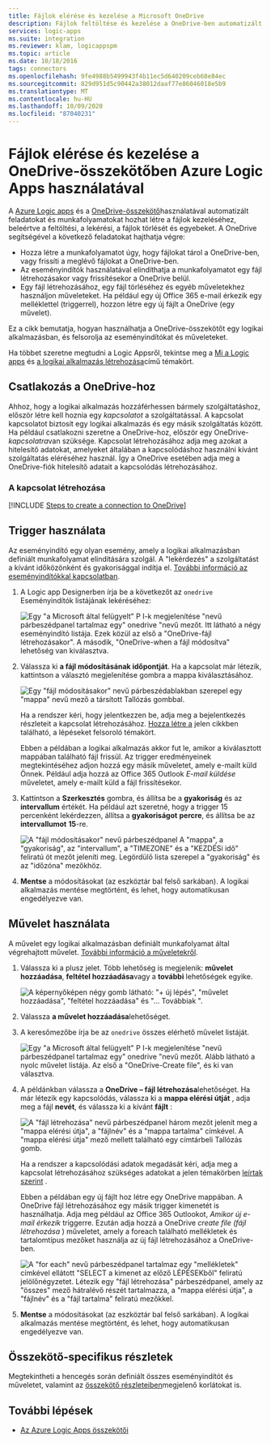 ```yaml
---
title: Fájlok elérése és kezelése a Microsoft OneDrive
description: Fájlok feltöltése és kezelése a OneDrive-ben automatizált munkafolyamatok létrehozásával Azure Logic Apps
services: logic-apps
ms.suite: integration
ms.reviewer: klam, logicappspm
ms.topic: article
ms.date: 10/18/2016
tags: connectors
ms.openlocfilehash: 9fe4988b5499943f4b11ec5d640209ceb68e84ec
ms.sourcegitcommit: 829d951d5c90442a38012daaf77e86046018e5b9
ms.translationtype: MT
ms.contentlocale: hu-HU
ms.lasthandoff: 10/09/2020
ms.locfileid: "87040231"
---
```

# <a name="access-and-manage-files-in-onedrive-connector-by-using-azure-logic-apps"></a>Fájlok elérése és kezelése a OneDrive-összekötőben Azure Logic Apps használatával

A [Azure Logic apps](../logic-apps/logic-apps-overview.md) és a [OneDrive-összekötő](/connectors/onedriveconnector/)használatával automatizált feladatokat és munkafolyamatokat hozhat létre a fájlok kezeléséhez, beleértve a feltöltési, a lekérési, a fájlok törlését és egyebeket. A OneDrive segítségével a következő feladatokat hajthatja végre:

* Hozza létre a munkafolyamatot úgy, hogy fájlokat tárol a OneDrive-ben, vagy frissíti a meglévő fájlokat a OneDrive-ben. 
* Az eseményindítók használatával elindíthatja a munkafolyamatot egy fájl létrehozásakor vagy frissítésekor a OneDrive belül.
* Egy fájl létrehozásához, egy fájl törléséhez és egyéb műveletekhez használjon műveleteket. Ha például egy új Office 365 e-mail érkezik egy melléklettel (triggerrel), hozzon létre egy új fájlt a OneDrive (egy művelet).

Ez a cikk bemutatja, hogyan használhatja a OneDrive-összekötőt egy logikai alkalmazásban, és felsorolja az eseményindítókat és műveleteket.

Ha többet szeretne megtudni a Logic Appsről, tekintse meg a [Mi a Logic apps](../logic-apps/logic-apps-overview.md) és [a logikai alkalmazás létrehozása](../logic-apps/quickstart-create-first-logic-app-workflow.md)című témakört.

## <a name="connect-to-onedrive"></a>Csatlakozás a OneDrive-hoz

Ahhoz, hogy a logikai alkalmazás hozzáférhessen bármely szolgáltatáshoz, először létre kell hoznia egy *kapcsolatot* a szolgáltatással. A kapcsolat kapcsolatot biztosít egy logikai alkalmazás és egy másik szolgáltatás között. Ha például csatlakozni szeretne a OneDrive-hoz, először egy OneDrive- *kapcsolatra*van szüksége. Kapcsolat létrehozásához adja meg azokat a hitelesítő adatokat, amelyeket általában a kapcsolódáshoz használni kívánt szolgáltatás eléréséhez használ. Így a OneDrive esetében adja meg a OneDrive-fiók hitelesítő adatait a kapcsolódás létrehozásához.

### <a name="create-the-connection"></a>A kapcsolat létrehozása

[!INCLUDE [Steps to create a connection to OneDrive](../../includes/connectors-create-api-onedrive.md)]

## <a name="use-a-trigger"></a>Trigger használata

Az eseményindító egy olyan esemény, amely a logikai alkalmazásban definiált munkafolyamat elindítására szolgál. A "lekérdezés" a szolgáltatást a kívánt időközönként és gyakorisággal indítja el. [További információ az eseményindítókkal kapcsolatban](../logic-apps/logic-apps-overview.md#logic-app-concepts).

1. A Logic app Designerben írja be a következőt az `onedrive` Eseményindítók listájának lekéréséhez:  

   ![Egy "a Microsoft által felügyelt" P I-k megjelenítése "nevű párbeszédpanel tartalmaz egy" onedrive "nevű mezőt. Itt látható a négy eseményindító listája. Ezek közül az első a "OneDrive-fájl létrehozásakor". A második, "OneDrive-when a fájl módosítva" lehetőség van kiválasztva.](./media/connectors-create-api-onedrive/onedrive-1.png)

2. Válassza ki **a fájl módosításának időpontját**. Ha a kapcsolat már létezik, kattintson a választó megjelenítése gombra a mappa kiválasztásához.

   ![Egy "fájl módosításakor" nevű párbeszédablakban szerepel egy "mappa" nevű mező a társított Tallózás gombbal.](./media/connectors-create-api-onedrive/sample-folder.png)

   Ha a rendszer kéri, hogy jelentkezzen be, adja meg a bejelentkezés részleteit a kapcsolat létrehozásához. [Hozza létre a](connectors-create-api-onedrive.md#create-the-connection) jelen cikkben található, a lépéseket felsoroló témakört.

   Ebben a példában a logikai alkalmazás akkor fut le, amikor a kiválasztott mappában található fájl frissül. Az trigger eredményeinek megtekintéséhez adjon hozzá egy másik műveletet, amely e-mailt küld Önnek. Például adja hozzá az Office 365 Outlook *E-mail küldése* műveletet, amely e-mailt küld a fájl frissítésekor.

3. Kattintson a **Szerkesztés** gombra, és állítsa be a **gyakoriság** és az **intervallum** értékét. Ha például azt szeretné, hogy a trigger 15 percenként lekérdezzen, állítsa a **gyakoriságot** **percre**, és állítsa be az **intervallumot** **15**-re. 

   ![A "fájl módosításakor" nevű párbeszédpanel A "mappa", a "gyakoriság", az "intervallum", a "TIMEZONE" és a "KEZDÉSi idő" feliratú öt mezőt jeleníti meg. Legördülő lista szerepel a "gyakoriság" és az "időzóna" mezőkhöz.](./media/connectors-create-api-onedrive/trigger-properties.png)

4. **Mentse** a módosításokat (az eszköztár bal felső sarkában). A logikai alkalmazás mentése megtörtént, és lehet, hogy automatikusan engedélyezve van.

## <a name="use-an-action"></a>Művelet használata

A művelet egy logikai alkalmazásban definiált munkafolyamat által végrehajtott művelet. [További információ a műveletekről](../logic-apps/logic-apps-overview.md#logic-app-concepts).

1. Válassza ki a plusz jelet. Több lehetőség is megjelenik: **művelet hozzáadása**, **feltétel hozzáadása**vagy a **további** lehetőségek egyike.

   ![A képernyőképen négy gomb látható: "+ új lépés", "művelet hozzáadása", "feltétel hozzáadása" és "... Továbbiak ".](./media/connectors-create-api-onedrive/add-action.png)

2. Válassza **a művelet hozzáadása**lehetőséget.

3. A keresőmezőbe írja be az `onedrive` összes elérhető művelet listáját.

   ![Egy "a Microsoft által felügyelt" P I-k megjelenítése "nevű párbeszédpanel tartalmaz egy" onedrive "nevű mezőt. Alább látható a nyolc művelet listája. Az első a "OneDrive-Create file", és ki van választva.](./media/connectors-create-api-onedrive/onedrive-actions.png) 

4. A példánkban válassza a **OneDrive – fájl létrehozása**lehetőséget. Ha már létezik egy kapcsolódás, válassza ki a **mappa elérési útját** , adja meg a fájl **nevét**, és válassza ki a kívánt **fájlt** :  

   ![A "fájl létrehozása" nevű párbeszédpanel három mezőt jelenít meg a "mappa elérési útja", a "fájlnév" és a "mappa tartalma" címkével. A "mappa elérési útja" mező mellett található egy címtárbeli Tallózás gomb.](./media/connectors-create-api-onedrive/sample-action.png)

   Ha a rendszer a kapcsolódási adatok megadását kéri, adja meg a kapcsolat létrehozásához szükséges adatokat a jelen témakörben [leírtak szerint](#create-the-connection) .

   Ebben a példában egy új fájlt hoz létre egy OneDrive mappában. A OneDrive fájl létrehozásához egy másik trigger kimenetét is használhatja. Adja meg például az Office 365 Outlookot, *Amikor új e-mail érkezik* triggerre. Ezután adja hozzá a OneDrive *create file (fájl létrehozása* ) műveletet, amely a foreach található mellékletek és tartalomtípus mezőket használja az új fájl létrehozásához a OneDrive-ben.

   ![A "for each" nevű párbeszédpanel tartalmaz egy "mellékletek" címkével ellátott "SELECT a kimenet az előző LÉPÉSEKből" feliratú jelölőnégyzetet. Létezik egy "fájl létrehozása" párbeszédpanel, amely az "összes" mező hátralévő részét tartalmazza, a "mappa elérési útja", a "fájlnév" és a "fájl tartalma" feliratú mezőkkel. ](./media/connectors-create-api-onedrive/foreach-action.png)

5. **Mentse** a módosításokat (az eszköztár bal felső sarkában). A logikai alkalmazás mentése megtörtént, és lehet, hogy automatikusan engedélyezve van.

## <a name="connector-specific-details"></a>Összekötő-specifikus részletek

Megtekintheti a hencegés során definiált összes eseményindítót és műveletet, valamint az [összekötő részleteiben](/connectors/onedriveconnector/)megjelenő korlátokat is.

## <a name="next-steps"></a>További lépések

* [Az Azure Logic Apps összekötői](apis-list.md)